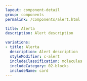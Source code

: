 ```yaml
---
layout: component-detail
group: components
permalink: /components/alert.html

title: Alerta
description: Alert description

variations:
- title: Alerta
  description: Alert description
  styleModifier: c-alert
  includeClassification: molecules
  includeCategory: 02-blocks
  includeName: card
---
```

